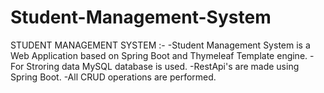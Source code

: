 # Student-Management-System

STUDENT MANAGEMENT SYSTEM :-
   -Student Management System is a Web Application based on Spring Boot and Thymeleaf Template engine.
   -For Stroring data MySQL database is used.
   -RestApi's are made using Spring Boot.
   -All CRUD operations are performed.
